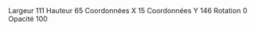 <dict>
    <key>Largeur</key>
    <integer>111</integer>
    <key>Hauteur</key>
    <integer>65</integer>
    <key>Coordonnées X</key>
    <integer>15</integer>
    <key>Coordonnées Y</key>
    <integer>146</integer>
    <key>Rotation</key>
    <integer>0</integer>
    <key>Opacité</key>
    <integer>100</integer>
</dict>